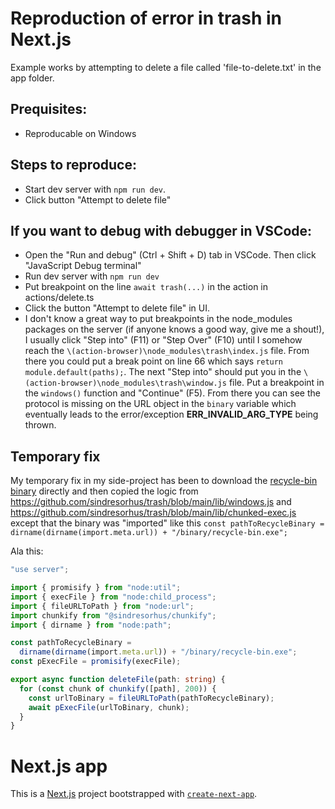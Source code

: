 # Reproduction of error in trash in Next.js

Example works by attempting to delete a file called 'file-to-delete.txt' in the app folder.

## Prequisites:

- Reproducable on Windows

## Steps to reproduce:

- Start dev server with `npm run dev`.
- Click button "Attempt to delete file"

## If you want to debug with debugger in VSCode:

- Open the "Run and debug" (Ctrl + Shift + D) tab in VSCode. Then click "JavaScript Debug terminal"
- Run dev server with `npm run dev`
- Put breakpoint on the line `await trash(...)` in the action in actions/delete.ts
- Click the button "Attempt to delete file" in UI.
- I don't know a great way to put breakpoints in the node_modules packages on the server (if anyone knows a good way, give me a shout!), I usually click "Step into" (F11) or "Step Over" (F10) until I somehow reach the `\(action-browser)\node_modules\trash\index.js` file. From there you could put a break point on line 66 which says `return module.default(paths);`. The next "Step into" should put you in the `\(action-browser)\node_modules\trash\window.js` file. Put a breakpoint in the `windows()` function and "Continue" (F5). From there you can see the protocol is missing on the URL object in the `binary` variable which eventually leads to the error/exception **ERR_INVALID_ARG_TYPE** being thrown.

## Temporary fix

My temporary fix in my side-project has been to download the [recycle-bin binary](https://github.com/sindresorhus/recycle-bin) directly and then copied the logic from https://github.com/sindresorhus/trash/blob/main/lib/windows.js and https://github.com/sindresorhus/trash/blob/main/lib/chunked-exec.js except that the binary was "imported" like this `const pathToRecycleBinary = dirname(dirname(import.meta.url)) + "/binary/recycle-bin.exe";`

Ala this:

```typescript
"use server";

import { promisify } from "node:util";
import { execFile } from "node:child_process";
import { fileURLToPath } from "node:url";
import chunkify from "@sindresorhus/chunkify";
import { dirname } from "node:path";

const pathToRecycleBinary =
  dirname(dirname(import.meta.url)) + "/binary/recycle-bin.exe";
const pExecFile = promisify(execFile);

export async function deleteFile(path: string) {
  for (const chunk of chunkify([path], 200)) {
    const urlToBinary = fileURLToPath(pathToRecycleBinary);
    await pExecFile(urlToBinary, chunk);
  }
}
```

# Next.js app

This is a [Next.js](https://nextjs.org/) project bootstrapped with [`create-next-app`](https://github.com/vercel/next.js/tree/canary/packages/create-next-app).
